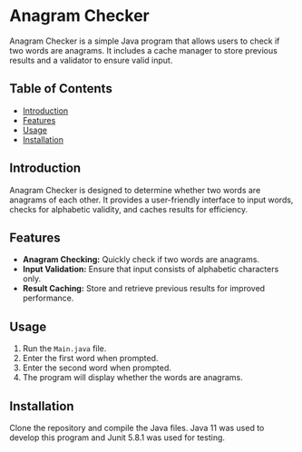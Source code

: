# Anagram Checker

Anagram Checker is a simple Java program that allows users to check if two words are anagrams. It includes a cache manager to store previous results and a validator to ensure valid input.

## Table of Contents

- [Introduction](#introduction)
- [Features](#features)
- [Usage](#usage)
- [Installation](#installation)

## Introduction

Anagram Checker is designed to determine whether two words are anagrams of each other. It provides a user-friendly interface to input words, checks for alphabetic validity, and caches results for efficiency.

## Features

- **Anagram Checking:** Quickly check if two words are anagrams.
- **Input Validation:** Ensure that input consists of alphabetic characters only.
- **Result Caching:** Store and retrieve previous results for improved performance.

## Usage

1. Run the `Main.java` file.
2. Enter the first word when prompted.
3. Enter the second word when prompted.
4. The program will display whether the words are anagrams.

## Installation

Clone the repository and compile the Java files. Java 11 was used to develop this program and Junit 5.8.1 was used for testing.